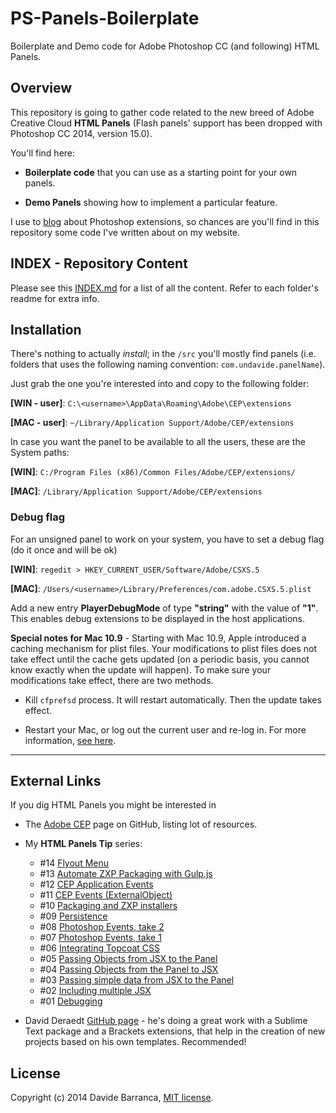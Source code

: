 PS-Panels-Boilerplate
=====================

Boilerplate and Demo code for Adobe Photoshop CC (and following) HTML Panels.

## Overview
This repository is going to gather code related to the new breed of Adobe Creative Cloud **HTML Panels** (Flash panels' support has been dropped with Photoshop CC 2014, version 15.0). 

You'll find here:

- **Boilerplate code** that you can use as a starting point for your own panels.

- **Demo Panels** showing how to implement a particular feature.

I use to [blog](http://davidebarranca.com/category/code/html-panels/) about Photoshop extensions, so chances are you'll find in this repository some code I've written about on my website.

## INDEX - Repository Content
Please see this [INDEX.md](src/INDEX.md) for a list of all the content. Refer to each folder's readme for extra info.

## Installation
There's nothing to actually *install*; in the `/src` you'll mostly find panels (i.e. folders that uses the following naming convention: `com.undavide.panelName`).

Just grab the one you're interested into and copy to the following folder:

**\[WIN - user\]**: `C:\<username>\AppData\Roaming\Adobe\CEP\extensions`

**\[MAC - user\]**: `~/Library/Application Support/Adobe/CEP/extensions` 

In case you want the panel to be available to all the users, these are the System paths:

**\[WIN\]**: `C:/Program Files (x86)/Common Files/Adobe/CEP/extensions/`

**\[MAC\]**: `/Library/Application Support/Adobe/CEP/extensions` 

### Debug flag
For an unsigned panel to work on your system, you have to set a debug flag (do it once and will be ok)

**\[WIN\]**: `regedit > HKEY_CURRENT_USER/Software/Adobe/CSXS.5`

**\[MAC\]**: `/Users/<username>/Library/Preferences/com.adobe.CSXS.5.plist` 

Add a new entry **PlayerDebugMode** of type **"string"** with the value of **"1"**. This enables debug extensions to be displayed in the host applications.

**Special notes for Mac 10.9** - Starting with Mac 10.9, Apple introduced a caching mechanism for plist files. Your modifications to plist files does not take effect until the cache gets updated (on a periodic basis, you cannot know exactly when the
update will happen). To make sure your modifications take effect, there
are two methods.

- Kill `cfprefsd` process. It will restart automatically. Then the update
takes effect.

- Restart your Mac, or log out the current user and re-log in.
For more information, [see here](http://hints.macworld.com/article.php?story=20130908042828630).

---

## External Links
If you dig HTML Panels you might be interested in

- The [Adobe CEP](https://github.com/Adobe-CEP/CEP-Resources) page on GitHub, listing lot of resources.

- My **HTML Panels Tip** series:

  - \#14 [Flyout Menu](http://www.davidebarranca.com/2014/10/html-panels-tips-14-flyout-menu/)
  - \#13 [Automate ZXP Packaging with Gulp.js](http://www.davidebarranca.com/2014/08/html-panels-tips-13-automate-zxp-packaging-with-gulp-js/)
  - \#12 [CEP Application Events](http://www.davidebarranca.com/2014/07/html-panels-tips-12-cep-application-events/)
  - \#11 [CEP Events (ExternalObject)](http://www.davidebarranca.com/2014/07/html-panels-tips-11-externalobject-cep-events/)
  - \#10 [Packaging and ZXP installers](http://www.davidebarranca.com/2014/05/html-panels-tips-10-packaging-zxp-installers/)
  - \#09 [Persistence](http://www.davidebarranca.com/2014/02/html-panels-tips-9-persistence/)
  - \#08 [Photoshop Events, take 2](http://www.davidebarranca.com/2014/02/html-panels-tips-8-photoshop-events-pshostadapter-libraries/)
  - \#07 [Photoshop Events, take 1](http://www.davidebarranca.com/2014/02/html-panels-tips-7-events-photoshopregisterevent-photoshopcallback/)
  - \#06 [Integrating Topcoat CSS](http://www.davidebarranca.com/2014/02/html-panels-tips-6-integrating-topcoat-css/)
  - \#05 [Passing Objects from JSX to the Panel](http://www.davidebarranca.com/2014/02/html-panels-tips-5-passing-objects-from-jsx-to-html-json/)
  - \#04 [Passing Objects from the Panel to JSX](http://www.davidebarranca.com/2014/01/html-panels-tips-4-passing-objects-from-html-to-jsx/)
  - \#03 [Passing simple data from JSX to the Panel](http://www.davidebarranca.com/2014/01/html-panels-tips-3-get-data-from-jsx-send-it-to-html/)
  - \#02 [Including multiple JSX](http://www.davidebarranca.com/2014/01/html-panels-tips-2-including-multiple-jsx/)
  - \#01 [Debugging](http://www.davidebarranca.com/2014/01/html-panels-tips-1-debugging/)
  
- David Deraedt [GitHub page](https://github.com/davidderaedt?tab=repositories) - he's doing a great work with a Sublime Text package and a Brackets extensions, that help in the creation of new projects based on his own templates. Recommended!

## License
Copyright (c) 2014 Davide Barranca, [MIT license](license.md).